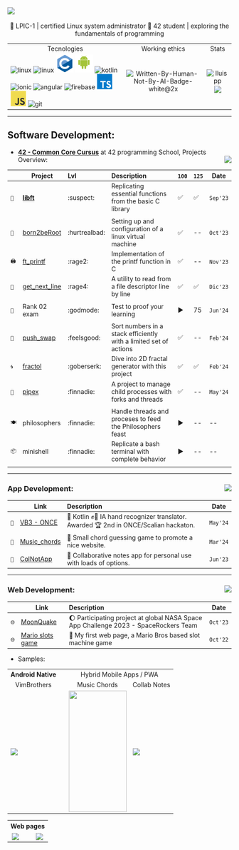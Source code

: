 <img width="1277" src="https://github.com/LLuisPP/LLuisPP/assets/116104082/b8bc15eb-5f0d-47fd-89d5-80f77a8a3e8c">

<p></p>
<div align="center"> 🐧 LPIC-1 | certified Linux system administrator    🌱 42 student | exploring the fundamentals of programming </div>
<p></p>
<div align="center">

<table>
    <tr>
        <td align="center">Tecnologies</td>
        <td align="center">Working ethics</td>
        <td align="center">Stats</td>
    </tr>
    <tr>
        <td align="left">
            <img src="https://github.com/LLuisPP/LLuisPP/assets/116104082/eb5ba8b0-5bb8-49d3-aefb-9fbd3886e8d5" alt="linux" width="40" height="40"/>
            <img src="https://github.com/LLuisPP/LLuisPP/assets/116104082/900e9972-6a63-4ebc-8f28-362e1841d77f" alt="linux" width="45" height="45"/>
            <img src="https://raw.githubusercontent.com/devicons/devicon/master/icons/c/c-original.svg" alt="c" width="40" height="40"/>
            <img src="https://raw.githubusercontent.com/devicons/devicon/master/icons/android/android-original-wordmark.svg" alt="android" width="40" height="40"/>
            <img src="https://cdn.jsdelivr.net/gh/devicons/devicon@latest/icons/kotlin/kotlin-original.svg" alt="kotlin" width="40" height="40"/>
            <img src="https://upload.wikimedia.org/wikipedia/commons/d/d1/Ionic_Logo.svg" alt="ionic" width="40" height="40"/>
            <img src="https://angular.io/assets/images/logos/angular/angular.svg" alt="angular" width="40" height="40"/>
            <img src="https://www.vectorlogo.zone/logos/firebase/firebase-icon.svg" alt="firebase" width="40" height="40"/>
            <img src="https://raw.githubusercontent.com/devicons/devicon/master/icons/typescript/typescript-original.svg" alt="typescript" width="35" height="35"/>
            <img src="https://raw.githubusercontent.com/devicons/devicon/master/icons/javascript/javascript-original.svg" alt="typescript" width="35" height="35"/>
            <img src="https://www.vectorlogo.zone/logos/git-scm/git-scm-icon.svg" alt="git" width="40" height="40"/>
        </td>
        <td align="center">
            <img width="125" alt="Written-By-Human-Not-By-AI-Badge-white@2x" src="https://github.com/LLuisPP/LLuisPP/assets/116104082/dfe4e725-c00e-4fe9-a2db-ec28ed892683">
        </td>
        <td align="center">
            <img align="center" src="https://komarev.com/ghpvc/?username=lluispp&label=Profile%20views&color=0eb437&style=flat" alt="lluispp" /> <br>
            <img align="center" src="https://img.shields.io/github/stars/LLuisPP?style=social"> 
        </td>
    </tr>
</table>
   
</div>

</p>
<p></p>

***

## Software Development:

- **[42 - Common Core Cursus](https://github.com/LLuisPP/42Cursus/tree/main/)** at 42 programming School, Projects Overview:  <img align="right" src="https://img.shields.io/badge/Status-On%20going-darkgreen"> <br>

<div align="center">

||Project|Lvl|Description|`100`|`125`|Date|
|:---|---|:---|:---|:---|:---|---|
|`📖`|[**libft**](https://github.com/LLuisPP/42Cursus/tree/main/libft)|:suspect:| Replicating essential functions from the basic C library |✅|✅|`Sep'23`|
||||||||
|`🐧`|[born2beRoot](https://github.com/LLuisPP/42Cursus/tree/main/born2beroot)|:hurtrealbad:| Setting up and configuration of a linux virtual machine |✅|--|`Oct'23`|
|`🖨`|[ft_printf](https://github.com/LLuisPP/42Cursus/tree/main/ft_printf)|:rage2:| Implementation of the printf function in C |✅|--|`Nov'23`|
|`📝`|[get_next_line](https://github.com/LLuisPP/42Cursus/tree/main/get_next_line)|:rage4:| A utility to read from a file descriptor line by line |✅|✅|`Dic'23`|
||||||||
|`🔖`|Rank 02 exam| :godmode:|Test to proof your learning|▶️|75|`Jun'24`|
||||||||
|`🔢`|[push_swap](https://github.com/LLuisPP/42Cursus/tree/main/push_swap)|:feelsgood:| Sort numbers in a stack efficiently with a limited set of actions |✅|--|`Feb'24`|
|`🌀`|[fractol](https://github.com/LLuisPP/42Cursus/tree/main/fractol)|:goberserk:| Dive into 2D fractal generator with this project |✅|✅|`Feb'24`|
|`🧪`|[pipex](https://github.com/LLuisPP/42Cursus/tree/main/pipex)|:finnadie:| A project to manage child processes with forks and threads |✅|--|`May'24`|
||||||||
|`🍽`|philosophers|:finnadie:| Handle threads and proceses to feed the Philosophers feast |▶️|--|--|
|`📦`|minishell|:finnadie:| Replicate a bash terminal with complete behavior |▶️|--|--|
||||||||

</div>

<p>
    
***

<h3 align="left">App Development:<img align="right" src="https://img.shields.io/badge/Status-Planning%20projects-blue"> </h3>

<div align="center">

||Link|Description|Date|
|---|---|:---|---|
|`📱`|[VB3 - ONCE](https://github.com/LLuisPP/ONCE-Scalian-42Bcn)|🤖 Kotlin ✊🤞 IA hand recognizer translator. Awarded 🏆 2nd in ONCE/Scalian hackaton.|`May'24`|
|`📱`|[Music_chords](https://musicaltoolstabs.web.app/)|🎸 Small chord guessing game to promote a nice website.|`Mar'24`|
|`📱`|[ColNotApp](https://colnotapp.web.app/)|📃 Collaborative notes app for personal use with loads of options.|`Jun'23`|

</div>

***

<h3 align="left">Web Development: <img align="right" src="https://img.shields.io/badge/Status-Stand%20by-yellow"></h3> 

<div align="center">

||Link|Description|Date|
|---|---|:---|---|
|`🌐`|[MoonQuake](https://moonquakev2.onrender.com/)|🌔 Participating project at global NASA Space App Challenge 2023 - SpaceRockers Team|`Oct'23`|
|`🌐`|[Mario slots game](https://marioslotmachine.onrender.com/)|🎰 My first web page, a Mario Bros based slot machine game|`Oct'22`|

</div>

- Samples:

<div align="center">

<table>
  <tr>
    <th align="center">Android Native</th>
    <td rowspan="4" align="center">
    <td colspan="2" align="center">Hybrid Mobile Apps / PWA</td>
  </tr>
  <tr>
    <td align="center">VimBrothers</td>
    <td align="center">Music Chords</td>
    <td align="center">Collab Notes</td>
  </tr>
  <tr>
    <td><img align="center" width="130" src="https://github.com/LLuisPP/ONCE-scalian/assets/116104082/ad33c960-6b20-4874-9729-4f081d4efd06"/></td>
    <td><img align="center" width="130" height="272" src="https://github.com/LLuisPP/LLuisPP/assets/116104082/c9200cb8-152f-4e56-9a9b-985766514eb3"></td>
    <td><img align="center" width="130" src="https://github.com/LLuisPP/LLuisPP/assets/116104082/0e1bfb0f-00fb-44d9-aa55-aa2b391f8dd9"></td>
  </tr>
</table>

<table>
  <tr>
    <th align="center" colspan="3">Web pages</th>
  </tr>
  <tr>
    <td align="center"><img align="center" width="280" src="https://github.com/LLuisPP/LLuisPP/assets/116104082/6934ddc1-e7c9-46ce-b8ff-1516aca42622"></td>
        <td rowspan="2" align="center">
    <td align="center"><img align="center" width="240" src="https://github.com/LLuisPP/LLuisPP/assets/116104082/20e8ebf7-0fb0-4c2c-97d9-8250ddd9b21f"></td>
  </tr>
</table>
</div>
